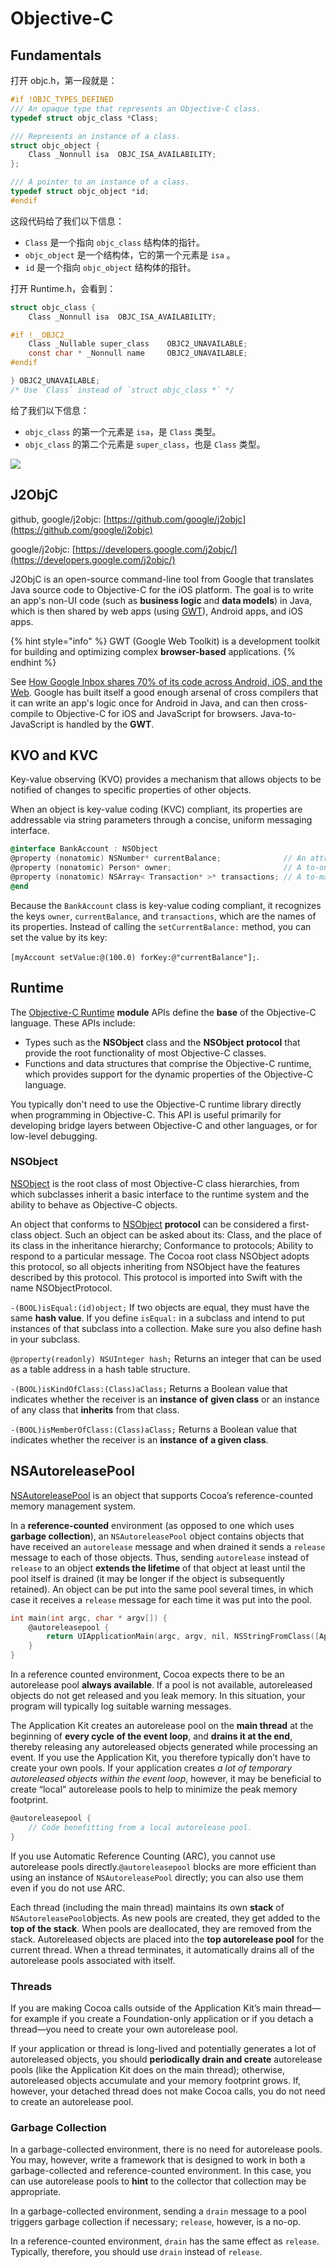 # Objective-C

## Fundamentals

打开 objc.h，第一段就是：

```c
#if !OBJC_TYPES_DEFINED
/// An opaque type that represents an Objective-C class.
typedef struct objc_class *Class;

/// Represents an instance of a class.
struct objc_object {
    Class _Nonnull isa  OBJC_ISA_AVAILABILITY;
};

/// A pointer to an instance of a class.
typedef struct objc_object *id;
#endif
```

这段代码给了我们以下信息：

* `Class` 是一个指向 `objc_class` 结构体的指针。
* `objc_object` 是一个结构体，它的第一个元素是 `isa` 。
* `id` 是一个指向 `objc_object` 结构体的指针。

打开 Runtime.h，会看到：

```c
struct objc_class {
    Class _Nonnull isa  OBJC_ISA_AVAILABILITY;

#if !__OBJC2__
    Class _Nullable super_class    OBJC2_UNAVAILABLE;
    const char * _Nonnull name     OBJC2_UNAVAILABLE;
#endif

} OBJC2_UNAVAILABLE;
/* Use `Class` instead of `struct objc_class *` */
```

给了我们以下信息：

* `objc_class` 的第一个元素是 `isa`，是 `Class` 类型。
* `objc_class` 的第二个元素是 `super_class`，也是 `Class` 类型。

![](../.gitbook/assets/screen-shot-2018-08-05-at-15.33.19.png)

## J2ObjC

github, google/j2objc: [https://github.com/google/j2objc](https://github.com/google/j2objc)

google/j2objc: [https://developers.google.com/j2objc/](https://developers.google.com/j2objc/)

J2ObjC is an open-source command-line tool from Google that translates Java source code to Objective-C for the iOS platform. The goal is to write an app's non-UI code \(such as **business logic** and **data models**\) in Java, which is then shared by web apps \(using [GWT](http://www.gwtproject.org/)\), Android apps, and iOS apps.

{% hint style="info" %}
GWT \(Google Web Toolkit\) is a development toolkit for building and optimizing complex **browser-based** applications.
{% endhint %}

See [How Google Inbox shares 70% of its code across Android, iOS, and the Web](https://arstechnica.com/information-technology/2014/11/how-google-inbox-shares-70-of-its-code-across-android-ios-and-the-web/). Google has built itself a good enough arsenal of cross compilers that it can write an app's logic once for Android in Java, and can then cross-compile to Objective-C for iOS and JavaScript for browsers. Java-to-JavaScript is handled by the **GWT**.

## KVO and KVC

Key-value observing \(KVO\) provides a mechanism that allows objects to be notified of changes to specific properties of other objects.

When an object is key-value coding \(KVC\) compliant, its properties are addressable via string parameters through a concise, uniform messaging interface.

```objectivec
@interface BankAccount : NSObject
@property (nonatomic) NSNumber* currentBalance;              // An attribute
@property (nonatomic) Person* owner;                         // A to-one relation
@property (nonatomic) NSArray< Transaction* >* transactions; // A to-many relation
@end
```

Because the `BankAccount` class is key-value coding compliant, it recognizes the keys `owner`, `currentBalance`, and `transactions`, which are the names of its properties. Instead of calling the `setCurrentBalance:` method, you can set the value by its key:

`[myAccount setValue:@(100.0) forKey:@"currentBalance"];`.

## Runtime

The [Objective-C Runtime](https://developer.apple.com/documentation/objectivec?language=objc) **module** APIs define the **base** of the Objective-C language. These APIs include:

* Types such as the **NSObject** class and the **NSObject** **protocol** that provide the root functionality of most Objective-C classes.
* Functions and data structures that comprise the Objective-C runtime, which provides support for the dynamic properties of the Objective-C language.

You typically don't need to use the Objective-C runtime library directly when programming in Objective-C. This API is useful primarily for developing bridge layers between Objective-C and other languages, or for low-level debugging.

### NSObject

[NSObject](https://developer.apple.com/documentation/objectivec/nsobject?language=objc) is the root class of most Objective-C class hierarchies, from which subclasses inherit a basic interface to the runtime system and the ability to behave as Objective-C objects.

An object that conforms to [NSObject](https://developer.apple.com/documentation/objectivec/1418956-nsobject?language=objc) **protocol** can be considered a first-class object. Such an object can be asked about its: Class, and the place of its class in the inheritance hierarchy; Conformance to protocols; Ability to respond to a particular message. The Cocoa root class NSObject adopts this protocol, so all objects inheriting from NSObject have the features described by this protocol. This protocol is imported into Swift with the name NSObjectProtocol.

`-(BOOL)isEqual:(id)object;` If two objects are equal, they must have the same **hash value**. If you define `isEqual:` in a subclass and intend to put instances of that subclass into a collection. Make sure you also define hash in your subclass.

`@property(readonly) NSUInteger hash;` Returns an integer that can be used as a table address in a hash table structure.

`-(BOOL)isKindOfClass:(Class)aClass;` Returns a Boolean value that indicates whether the receiver is an **instance** **of** **given class** or an instance of any class that **inherits** from that class.

`-(BOOL)isMemberOfClass:(Class)aClass;` Returns a Boolean value that indicates whether the receiver is an **instance** **of** **a given class**.

## NSAutoreleasePool

[NSAutoreleasePool](https://developer.apple.com/documentation/foundation/nsautoreleasepool?language=objc) is an object that supports Cocoa’s reference-counted memory management system.

In a **reference-counted** environment \(as opposed to one which uses **garbage collection**\), an `NSAutoreleasePool` object contains objects that have received an `autorelease` message and when drained it sends a `release` message to each of those objects. Thus, sending `autorelease` instead of `release` to an object **extends the lifetime** of that object at least until the pool itself is drained \(it may be longer if the object is subsequently retained\). An object can be put into the same pool several times, in which case it receives a `release` message for each time it was put into the pool.

```objectivec
int main(int argc, char * argv[]) {
    @autoreleasepool {
        return UIApplicationMain(argc, argv, nil, NSStringFromClass([AppDelegate class]));
    }
}
```

In a reference counted environment, Cocoa expects there to be an autorelease pool **always available**. If a pool is not available, autoreleased objects do not get released and you leak memory. In this situation, your program will typically log suitable warning messages.

The Application Kit creates an autorelease pool on the **main thread** at the beginning of **every cycle** **of the event loop**, and **drains it at the end**, thereby releasing any autoreleased objects generated while processing an event. If you use the Application Kit, you therefore typically don’t have to create your own pools. If your application creates _a lot of temporary autoreleased objects within the event loop_, however, it may be beneficial to create “local” autorelease pools to help to minimize the peak memory footprint.

```objectivec
@autoreleasepool {
    // Code benefitting from a local autorelease pool.
}
```

If you use Automatic Reference Counting \(ARC\), you cannot use autorelease pools directly.`@autoreleasepool` blocks are more efficient than using an instance of `NSAutoreleasePool` directly; you can also use them even if you do not use ARC.

Each thread \(including the main thread\) maintains its own **stack** of `NSAutoreleasePool`objects. As new pools are created, they get added to the **top of the stack**. When pools are deallocated, they are removed from the stack. Autoreleased objects are placed into the **top autorelease pool** for the current thread. When a thread terminates, it automatically drains all of the autorelease pools associated with itself.

### Threads

If you are making Cocoa calls outside of the Application Kit’s main thread—for example if you create a Foundation-only application or if you detach a thread—you need to create your own autorelease pool.

If your application or thread is long-lived and potentially generates a lot of autoreleased objects, you should **periodically drain and create** autorelease pools \(like the Application Kit does on the main thread\); otherwise, autoreleased objects accumulate and your memory footprint grows. If, however, your detached thread does not make Cocoa calls, you do not need to create an autorelease pool.

### Garbage Collection

In a garbage-collected environment, there is no need for autorelease pools. You may, however, write a framework that is designed to work in both a garbage-collected and reference-counted environment. In this case, you can use autorelease pools to **hint** to the collector that collection may be appropriate.

In a garbage-collected environment, sending a `drain` message to a pool triggers garbage collection if necessary; `release`, however, is a no-op.

In a reference-counted environment, `drain` has the same effect as `release`. Typically, therefore, you should use `drain` instead of `release`.

